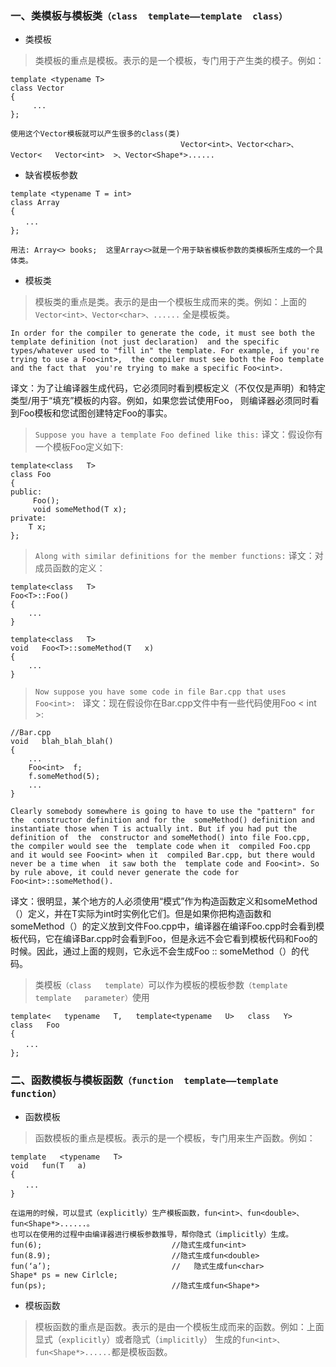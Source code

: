 ### 一、类模板与模板类`（class  template——template  class）`
* 类模板
>类模板的重点是模板。表示的是一个模板，专门用于产生类的模子。例如：  
````
template <typename T>
class Vector
{
     ...
};

使用这个Vector模板就可以产生很多的class(类)
                                      Vector<int>、Vector<char>、 Vector<   Vector<int>  >、Vector<Shape*>......
````

* 缺省模板参数
````
template <typename T = int>
class Array
{
　　...
};

用法: Array<> books;  这里Array<>就是一个用于缺省模板参数的类模板所生成的一个具体类。    
````
* 模板类

>模板类的重点是类。表示的是由一个模板生成而来的类。例如：上面的`Vector<int>、Vector<char>、......` 全是模板类。

`In order for the compiler to generate the code, it must see both the  template definition (not just declaration) 
and the specific types/whatever used to "fill in" the template. For example, if you're trying to use a Foo<int>, 
the compiler must see both the Foo template and the fact that  you're trying to make a specific Foo<int>.`

译文：为了让编译器生成代码，它必须同时看到模板定义（不仅仅是声明）和特定类型/用于“填充”模板的内容。例如，如果您尝试使用Foo，
则编译器必须同时看到Foo模板和您试图创建特定Foo的事实。
    
>`Suppose you have a template Foo defined like this:`        译文：假设你有一个模板Foo定义如下:
````
template<class   T>
class Foo 
{
public:
     Foo();
     void someMethod(T x);
private:
    T x;
};
````
>`Along with similar definitions for the member functions:`   译文：对成员函数的定义：
````
template<class   T>
Foo<T>::Foo()
{
    ...
}

template<class   T>
void   Foo<T>::someMethod(T   x)
{
    ...
}
````
>`Now suppose you have some code in file Bar.cpp that uses Foo<int>: `
译文：现在假设你在Bar.cpp文件中有一些代码使用Foo < int >:
````
//Bar.cpp  
void   blah_blah_blah()  
{  
    ...  
    Foo<int>  f;  
    f.someMethod(5);  
    ...  
}

````
`Clearly somebody somewhere is going to have to use the "pattern" for the  constructor definition and for the 
someMethod() definition and instantiate those when T is actually int. But if you had put the definition of 
the  constructor and someMethod() into file Foo.cpp, the compiler would see the  template code when it 
compiled Foo.cpp and it would see Foo<int> when it  compiled Bar.cpp, but there would never be a time when 
it saw both the  template code and Foo<int>. So by rule above, it could never generate the code for 
Foo<int>::someMethod().`

译文：很明显，某个地方的人必须使用“模式”作为构造函数定义和someMethod（）定义，并在T实际为int时实例化它们。但是如果你把构造函数和someMethod（）的定义放到文件Foo.cpp中，编译器在编译Foo.cpp时会看到模板代码，它在编译Bar.cpp时会看到Foo，但是永远不会它看到模板代码和Foo的时候。因此，通过上面的规则，它永远不会生成Foo :: someMethod（）的代码。

>类模板`（class   template）`可以作为模板的模板参数`（template   template   parameter）`使用
````
template<   typename   T,   template<typename   U>   class   Y>  
class   Foo  
{  
　　...
};  
````

### 二、函数模板与模板函数`（function  template——template   function）` 
* 函数模板

>函数模板的重点是模板。表示的是一个模板，专门用来生产函数。例如：
````
template   <typename   T>  
void   fun(T   a)  
{  
　　...
}

在运用的时候，可以显式（explicitly）生产模板函数，fun<int>、fun<double>、fun<Shape*>......。  
也可以在使用的过程中由编译器进行模板参数推导，帮你隐式（implicitly）生成。  
fun(6);                             //隐式生成fun<int>  
fun(8.9);                           //隐式生成fun<double>  
fun(‘a’);                           //   隐式生成fun<char>  
Shape* ps = new Cirlcle;  
fun(ps);                            //隐式生成fun<Shape*>  
````
* 模板函数

>模板函数的重点是函数。表示的是由一个模板生成而来的函数。例如：上面显式（`explicitly`）或者隐式（`implicitly`）
生成的`fun<int>、fun<Shape*>......`都是模板函数。


